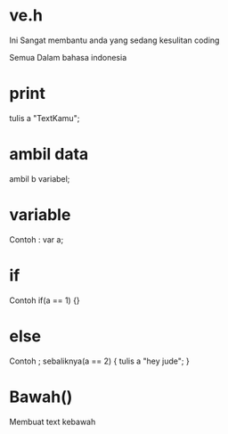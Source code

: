 # ve.h

Ini Sangat membantu anda yang sedang kesulitan coding

Semua Dalam bahasa indonesia
# print
  tulis a "TextKamu";
# ambil data
  ambil b variabel;
# variable
 Contoh :
  var a;
# if 
  Contoh
    if(a == 1)
    {}
# else 
 Contoh ; 
  sebaliknya(a == 2)
  {
      tulis a "hey jude";
  }
# Bawah()
  Membuat text kebawah
